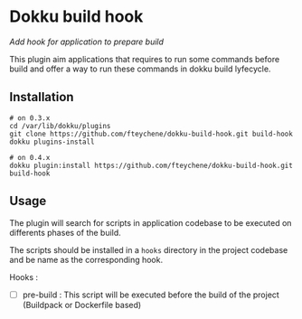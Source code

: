# Dokku build hook

*Add hook for application to prepare build*

This plugin aim applications that requires to run some commands before build and offer a way to run these commands in dokku build lyfecycle.

## Installation

```shell
# on 0.3.x
cd /var/lib/dokku/plugins
git clone https://github.com/fteychene/dokku-build-hook.git build-hook
dokku plugins-install

# on 0.4.x
dokku plugin:install https://github.com/fteychene/dokku-build-hook.git build-hook
```

## Usage

The plugin will search for scripts in application codebase to be executed on differents phases of the build.

The scripts should be installed in a `hooks` directory in the project codebase and be name as the corresponding hook.

Hooks :
 - [ ] pre-build : This script will be executed before the build of the project (Buildpack or Dockerfile based)
